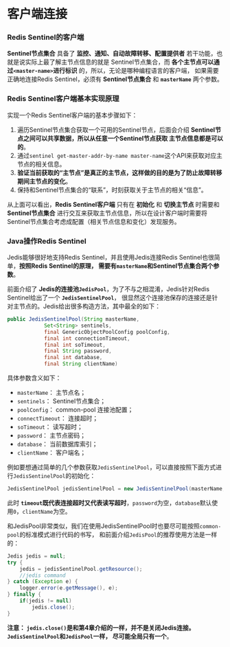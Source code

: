 客户端连接
=====================================================================
### Redis Sentinel的客户端
**Sentinel节点集合** 具备了 **监控、通知、自动故障转移、配置提供者** 若干功能，也就是说实际上最了解主节点信息的就是
Sentinel节点集合，而 **各个主节点可以通过`<master-name>`进行标识** 的，所以，无论是哪种编程语言的客户端，
如果需要正确地连接Redis Sentinel，必须有 **Sentinel节点集合** 和 **`masterName`** 两个参数。

### Redis Sentinel客户端基本实现原理
实现一个Redis Sentinel客户端的基本步骤如下：
1. 遍历Sentinel节点集合获取一个可用的Sentinel节点，后面会介绍 **Sentinel节点之间可以共享数据，所以从任意一个Sentinel节点获取
主节点信息都是可以的**。 
2. 通过`sentinel get-master-addr-by-name master-name`这个API来获取对应主节点的相关信息。
3. **验证当前获取的“主节点”是真正的主节点，这样做的目的是为了防止故障转移期间主节点的变化**。
4. 保持和Sentinel节点集合的“联系”，时刻获取关于主节点的相关“信息”。

从上面可以看出，**Redis Sentinel客户端** 只有在 **初始化** 和 **切换主节点** 时需要和 **Sentinel节点集合**
进行交互来获取主节点信息，所以在设计客户端时需要将Sentinel节点集合考虑成配置（相关节点信息和变化）发现服务。

### Java操作Redis Sentinel
Jedis能够很好地支持Redis Sentinel，并且使用Jedis连接Redis Sentinel也很简单，**按照Redis Sentinel的原理，
需要有`masterName`和Sentinel节点集合两个参数**。

前面介绍了 **Jedis的连接池`JedisPool`**，为了不与之相混淆，Jedis针对Redis Sentinel给出了一个 **`JedisSentinelPool`**，
很显然这个连接池保存的连接还是针对主节点的。Jedis给出很多构造方法，其中最全的如下：
```java
public JedisSentinelPool(String masterName, 
            Set<String> sentinels, 
            final GenericObjectPoolConfig poolConfig, 
            final int connectionTimeout,
            final int soTimeout, 
            final String password, 
            final int database, 
            final String clientName)
```
具体参数含义如下：
+ `masterName`： 主节点名；
+ `sentinels`： Sentinel节点集合；
+ `poolConfig`： common-pool 连接池配置；
+ `connectTimeout`： 连接超时；
+ `soTimeout`： 读写超时；
+ `password`： 主节点密码；
+ `database`： 当前数据库索引；
+ `clientName`： 客户端名；

例如要想通过简单的几个参数获取`JedisSentinelPool`，可以直接按照下面方式进行`JedisSentinelPool`的初始化：
```java
JedisSentinelPool jedisSentinelPool = new JedisSentinelPool(masterName, sentinelSet, poolConfig, timeout);
```
此时 **`timeout`既代表连接超时又代表读写超时**，`password`为空，`database`默认使用`0`，`clientName`为空。

和JedisPool非常类似，我们在使用JedisSentinelPool时也要尽可能按照`common-pool`的标准模式进行代码的书写，
和前面介绍`JedisPool`的推荐使用方法是一样的：
```java
Jedis jedis = null;
try {
    jedis = jedisSentinelPool.getResource();
    //jedis command
} catch (Exception e) {
    logger.error(e.getMessage(), e);
} finally {
    if(jedis != null) 
        jedis.close();
}
```
**注意： `jedis.close()`是和第4章介绍的一样，并不是关闭Jedis连接。`JedisSentinelPool`和`JedisPool`一样，
尽可能全局只有一个**。